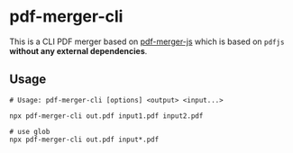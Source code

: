 # pdf-merger-cli

This is a CLI PDF merger based on [pdf-merger-js](https://github.com/nbesli/pdf-merger-js) which is based on `pdfjs` **without any external dependencies**.

## Usage

```shell
# Usage: pdf-merger-cli [options] <output> <input...>

npx pdf-merger-cli out.pdf input1.pdf input2.pdf

# use glob
npx pdf-merger-cli out.pdf input*.pdf
```